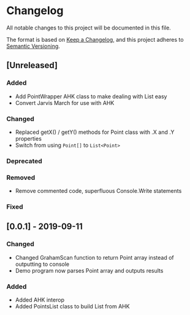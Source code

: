 # Changelog
All notable changes to this project will be documented in this file.

The format is based on [Keep a Changelog](https://keepachangelog.com/en/1.0.0/), and this project adheres to [Semantic Versioning](https://semver.org/spec/v2.0.0.html).

## [Unreleased]
### Added
- Add PointWrapper AHK class to make dealing with List<Point> easy
- Convert Jarvis March for use with AHK
### Changed
- Replaced getX() / getY() methods for Point class with .X and .Y properties
- Switch from using `Point[]` to `List<Point>`
### Deprecated
### Removed
- Remove commented code, superfluous Console.Write statements
### Fixed

## [0.0.1] - 2019-09-11
### Changed
- Changed GrahamScan function to return Point array instead of outputting to console
- Demo program now parses Point array and outputs results
### Added
- Added AHK interop
- Added PointsList class to build List<Point> from AHK

